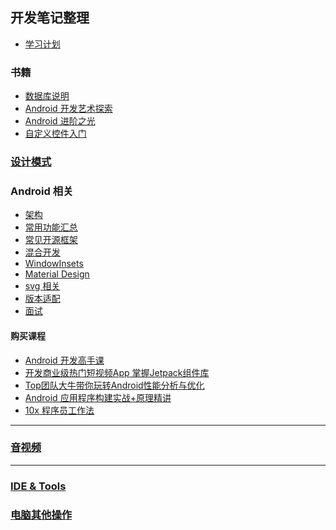 ## 开发笔记整理
- [学习计划](./doc/plan/README.md)

### 书籍

- [数据库说明](doc/books/book_db/README.md)
- [Android 开发艺术探索](./doc/books/android_dev_art/readme.md)
- [Android 进阶之光](./doc/books/android_advance_light/README.md)
- [自定义控件入门](./elementary/README.md)

### [设计模式](./doc/design_pattern/readme.md)

### Android 相关
- [架构](./doc/arch/README.md)
- [常用功能汇总](./doc/common/readme.md)
- [常见开源框架](./doc/open_source_arch/readme.md)
- [混合开发](./doc/mix_dev/README.md)
- [WindowInsets](./doc/window_insets.md)
- [Material Design](./doc/material_design/readme.md)
- [svg 相关](./doc/svg_note/README.md)
- [版本适配](./doc/version_adapt/README.md)
- [面试](./doc/interview/README.md)

#### 购买课程

- [Android 开发高手课](./doc/android_dev_performance/readme.md)
- [开发商业级热门短视频App 掌握Jetpack组件库]()
- [Top团队大牛带你玩转Android性能分析与优化](./doc/android_perforrmance_and_optimize/README.md)
- [Android 应用程序构建实战+原理精讲]()
- [10x 程序员工作法](./doc/geek_time/effective_work_method/readme.md)

---
### [音视频](./doc/av/README.md)

---

### [IDE & Tools](./doc/tools/readme.md)

### [电脑其他操作](./doc/pc_other_opera.md)


